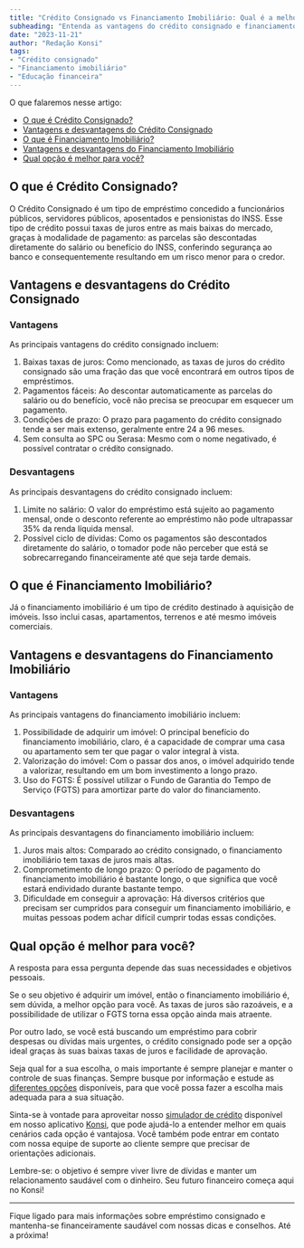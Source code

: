 ```yaml
---
title: "Crédito Consignado vs Financiamento Imobiliário: Qual é a melhor opção para você?"
subheading: "Entenda as vantagens do crédito consignado e financiamento imobiliário e descubra qual é a opção ideal para seus objetivos financeiros"
date: "2023-11-21"
author: "Redação Konsi"
tags:
- "Crédito consignado"
- "Financiamento imobiliário"
- "Educação financeira"
---
```


O que falaremos nesse artigo:
* [O que é Crédito Consignado?](#credit-consignado)
* [Vantagens e desvantagens do Crédito Consignado](#vantages-desvantagens-credito-consignado)
* [O que é Financiamento Imobiliário?](#financiamento-imobiliario)
* [Vantagens e desvantagens do Financiamento Imobiliário](#vantages-desvantagens-financiamento-imobiliario)
* [Qual opção é melhor para você?](#qual-melhor-opcao)

## O que é Crédito Consignado? <a name="credit-consignado"></a>

O Crédito Consignado é um tipo de empréstimo concedido a funcionários públicos, servidores públicos, aposentados e pensionistas do INSS. Esse tipo de crédito possui taxas de juros entre as mais baixas do mercado, graças à modalidade de pagamento: as parcelas são descontadas diretamente do salário ou benefício do INSS, conferindo segurança ao banco e consequentemente resultando em um risco menor para o credor.

## Vantagens e desvantagens do Crédito Consignado <a name="advantages-disadvantages-credit-consignado"></a>

### Vantagens
As principais vantagens do crédito consignado incluem:

1. Baixas taxas de juros: Como mencionado, as taxas de juros do crédito consignado são uma fração das que você encontrará em outros tipos de empréstimos.
2. Pagamentos fáceis: Ao descontar automaticamente as parcelas do salário ou do benefício, você não precisa se preocupar em esquecer um pagamento.
3. Condições de prazo: O prazo para pagamento do crédito consignado tende a ser mais extenso, geralmente entre 24 a 96 meses.
4. Sem consulta ao SPC ou Serasa: Mesmo com o nome negativado, é possível contratar o crédito consignado.

### Desvantagens
As principais desvantagens do crédito consignado incluem:

1. Limite no salário: O valor do empréstimo está sujeito ao pagamento mensal, onde o desconto referente ao empréstimo não pode ultrapassar 35% da renda líquida mensal.
2. Possível ciclo de dívidas: Como os pagamentos são descontados diretamente do salário, o tomador pode não perceber que está se sobrecarregando financeiramente até que seja tarde demais.

## O que é Financiamento Imobiliário? <a name="financiamento-imobiliario"></a>

Já o financiamento imobiliário é um tipo de crédito destinado à aquisição de imóveis. Isso inclui casas, apartamentos, terrenos e até mesmo imóveis comerciais.

## Vantagens e desvantagens do Financiamento Imobiliário <a name="advantages-disadvantages-financiamento-imobiliario"></a>

### Vantagens

As principais vantagens do financiamento imobiliário incluem:

1. Possibilidade de adquirir um imóvel: O principal benefício do financiamento imobiliário, claro, é a capacidade de comprar uma casa ou apartamento sem ter que pagar o valor integral à vista.
2. Valorização do imóvel: Com o passar dos anos, o imóvel adquirido tende a valorizar, resultando em um bom investimento a longo prazo.
3. Uso do FGTS: É possível utilizar o Fundo de Garantia do Tempo de Serviço (FGTS) para amortizar parte do valor do financiamento.

### Desvantagens

As principais desvantagens do financiamento imobiliário incluem:

1. Juros mais altos: Comparado ao crédito consignado, o financiamento imobiliário tem taxas de juros mais altas.
2. Comprometimento de longo prazo: O período de pagamento do financiamento imobiliário é bastante longo, o que significa que você estará endividado durante bastante tempo.
3. Dificuldade em conseguir a aprovação: Há diversos critérios que precisam ser cumpridos para conseguir um financiamento imobiliário, e muitas pessoas podem achar difícil cumprir todas essas condições.

## Qual opção é melhor para você? <a name="qual-melhor-opcao"></a>

A resposta para essa pergunta depende das suas necessidades e objetivos pessoais.

Se o seu objetivo é adquirir um imóvel, então o financiamento imobiliário é, sem dúvida, a melhor opção para você. As taxas de juros são razoáveis, e a possibilidade de utilizar o FGTS torna essa opção ainda mais atraente.

Por outro lado, se você está buscando um empréstimo para cobrir despesas ou dívidas mais urgentes, o crédito consignado pode ser a opção ideal graças às suas baixas taxas de juros e facilidade de aprovação.

Seja qual for a sua escolha, o mais importante é sempre planejar e manter o controle de suas finanças. Sempre busque por informação e estude as [diferentes opções](5-passos-para-organizar-suas-financas-e-evitar-endividamento.md) disponíveis, para que você possa fazer a escolha mais adequada para a sua situação.

Sinta-se à vontade para aproveitar nosso [simulador de crédito](https://konsi.com.br/simulacao-emprestimo-consignado.md) disponível em nosso aplicativo [Konsi](http://konsi.com.br/baixe-agora), que pode ajudá-lo a entender melhor em quais cenários cada opção é vantajosa. Você também pode entrar em contato com nossa equipe de suporte ao cliente sempre que precisar de orientações adicionais.

Lembre-se: o objetivo é sempre viver livre de dívidas e manter um relacionamento saudável com o dinheiro. Seu futuro financeiro começa aqui no Konsi! 

---

Fique ligado para mais informações sobre empréstimo consignado e mantenha-se financeiramente saudável com nossas dicas e conselhos. Até a próxima!

